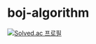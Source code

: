 # boj-algorithm

[![Solved.ac
프로필](http://mazassumnida.wtf/api/generate_badge?boj=beeutiful)](https://solved.ac/profile/beeutiful)
